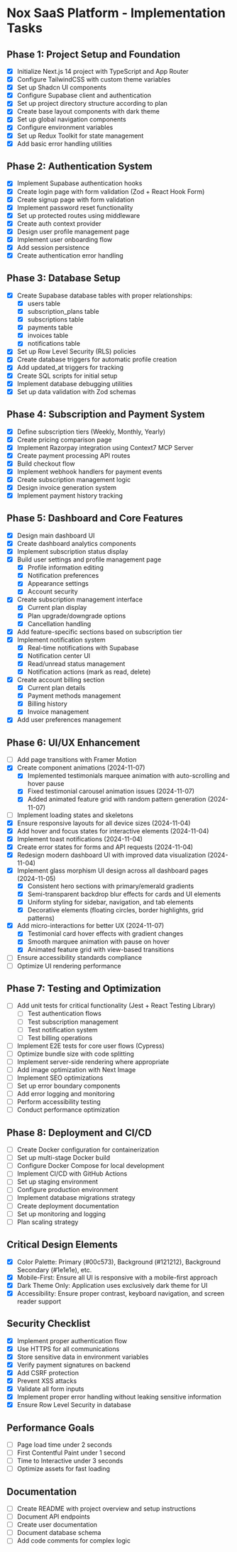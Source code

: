 # Nox SaaS Platform - Implementation Tasks

## Phase 1: Project Setup and Foundation
- [x] Initialize Next.js 14 project with TypeScript and App Router
- [x] Configure TailwindCSS with custom theme variables
- [x] Set up Shadcn UI components
- [x] Configure Supabase client and authentication
- [x] Set up project directory structure according to plan
- [x] Create base layout components with dark theme
- [x] Set up global navigation components
- [x] Configure environment variables
- [x] Set up Redux Toolkit for state management
- [x] Add basic error handling utilities

## Phase 2: Authentication System
- [x] Implement Supabase authentication hooks
- [x] Create login page with form validation (Zod + React Hook Form)
- [x] Create signup page with form validation
- [x] Implement password reset functionality
- [x] Set up protected routes using middleware
- [x] Create auth context provider
- [x] Design user profile management page
- [x] Implement user onboarding flow
- [x] Add session persistence
- [x] Create authentication error handling

## Phase 3: Database Setup
- [x] Create Supabase database tables with proper relationships:
  - [x] users table
  - [x] subscription_plans table
  - [x] subscriptions table
  - [x] payments table
  - [x] invoices table
  - [x] notifications table
- [x] Set up Row Level Security (RLS) policies
- [x] Create database triggers for automatic profile creation
- [x] Add updated_at triggers for tracking
- [x] Create SQL scripts for initial setup
- [x] Implement database debugging utilities
- [x] Set up data validation with Zod schemas

## Phase 4: Subscription and Payment System
- [x] Define subscription tiers (Weekly, Monthly, Yearly)
- [x] Create pricing comparison page
- [x] Implement Razorpay integration using Context7 MCP Server
- [x] Create payment processing API routes
- [x] Build checkout flow
- [x] Implement webhook handlers for payment events
- [x] Create subscription management logic
- [x] Design invoice generation system
- [x] Implement payment history tracking

## Phase 5: Dashboard and Core Features
- [x] Design main dashboard UI
- [x] Create dashboard analytics components
- [x] Implement subscription status display
- [x] Build user settings and profile management page
  - [x] Profile information editing
  - [x] Notification preferences
  - [x] Appearance settings
  - [x] Account security
- [x] Create subscription management interface
  - [x] Current plan display
  - [x] Plan upgrade/downgrade options
  - [x] Cancellation handling
- [x] Add feature-specific sections based on subscription tier
- [x] Implement notification system
  - [x] Real-time notifications with Supabase
  - [x] Notification center UI
  - [x] Read/unread status management
  - [x] Notification actions (mark as read, delete)
- [x] Create account billing section
  - [x] Current plan details
  - [x] Payment methods management
  - [x] Billing history
  - [x] Invoice management
- [x] Add user preferences management

## Phase 6: UI/UX Enhancement
- [ ] Add page transitions with Framer Motion
- [x] Create component animations (2024-11-07)
  - [x] Implemented testimonials marquee animation with auto-scrolling and hover pause
  - [x] Fixed testimonial carousel animation issues (2024-11-07)
  - [x] Added animated feature grid with random pattern generation (2024-11-07)
- [ ] Implement loading states and skeletons
- [x] Ensure responsive layouts for all device sizes (2024-11-04)
- [x] Add hover and focus states for interactive elements (2024-11-04)
- [x] Implement toast notifications (2024-11-04)
- [x] Create error states for forms and API requests (2024-11-04)
- [x] Redesign modern dashboard UI with improved data visualization (2024-11-04)
- [x] Implement glass morphism UI design across all dashboard pages (2024-11-05)
  - [x] Consistent hero sections with primary/emerald gradients
  - [x] Semi-transparent backdrop blur effects for cards and UI elements
  - [x] Uniform styling for sidebar, navigation, and tab elements
  - [x] Decorative elements (floating circles, border highlights, grid patterns)
- [x] Add micro-interactions for better UX (2024-11-07)
  - [x] Testimonial card hover effects with gradient changes
  - [x] Smooth marquee animation with pause on hover
  - [x] Animated feature grid with view-based transitions
- [ ] Ensure accessibility standards compliance
- [ ] Optimize UI rendering performance

## Phase 7: Testing and Optimization
- [ ] Add unit tests for critical functionality (Jest + React Testing Library)
  - [ ] Test authentication flows
  - [ ] Test subscription management
  - [ ] Test notification system
  - [ ] Test billing operations
- [ ] Implement E2E tests for core user flows (Cypress)
- [ ] Optimize bundle size with code splitting
- [ ] Implement server-side rendering where appropriate
- [ ] Add image optimization with Next Image
- [ ] Implement SEO optimizations
- [ ] Set up error boundary components
- [ ] Add error logging and monitoring
- [ ] Perform accessibility testing
- [ ] Conduct performance optimization

## Phase 8: Deployment and CI/CD
- [ ] Create Docker configuration for containerization
- [ ] Set up multi-stage Docker build
- [ ] Configure Docker Compose for local development
- [ ] Implement CI/CD with GitHub Actions
- [ ] Set up staging environment
- [ ] Configure production environment
- [ ] Implement database migrations strategy
- [ ] Create deployment documentation
- [ ] Set up monitoring and logging
- [ ] Plan scaling strategy

## Critical Design Elements
- [x] Color Palette: Primary (#00c573), Background (#121212), Background Secondary (#1e1e1e), etc.
- [x] Mobile-First: Ensure all UI is responsive with a mobile-first approach
- [x] Dark Theme Only: Application uses exclusively dark theme for UI
- [x] Accessibility: Ensure proper contrast, keyboard navigation, and screen reader support

## Security Checklist
- [x] Implement proper authentication flow
- [x] Use HTTPS for all communications
- [x] Store sensitive data in environment variables
- [x] Verify payment signatures on backend
- [x] Add CSRF protection
- [x] Prevent XSS attacks
- [x] Validate all form inputs
- [x] Implement proper error handling without leaking sensitive information
- [x] Ensure Row Level Security in database

## Performance Goals
- [ ] Page load time under 2 seconds
- [ ] First Contentful Paint under 1 second
- [ ] Time to Interactive under 3 seconds
- [ ] Optimize assets for fast loading

## Documentation
- [ ] Create README with project overview and setup instructions
- [ ] Document API endpoints
- [ ] Create user documentation
- [ ] Document database schema
- [ ] Add code comments for complex logic 